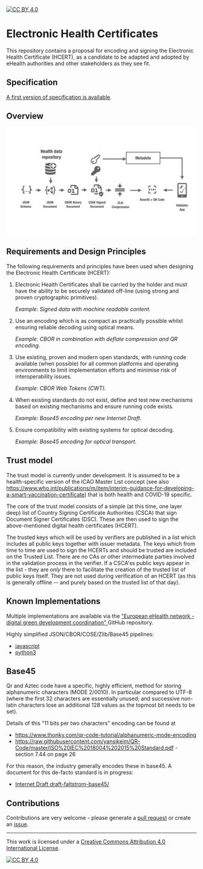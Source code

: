 [![CC BY 4.0][cc-by-shield]][cc-by]

# Electronic Health Certificates

This repository contains a proposal for encoding and signing the Electronic Health Certificate (HCERT), as a candidate to be adapted and adopted by eHealth authorities and other stakeholders as they see fit.


## Specification

[A first version of specification is available](hcert_spec.md).

## Overview

![overview](overview.png)

## Requirements and Design Principles

The following requirements and principles have been used when designing the Electronic Health Certificate (HCERT):

  1. Electronic Health Certificates shall be carried by the holder and must have the ability to be securely validated off-line (using strong and proven cryptographic primitives).

     *Example: Signed data with machine readable content.*

  2. Use an encoding which is as compact as practically possible whilst ensuring reliable decoding using optical means.

     *Example: CBOR in combination with deflate compression and QR encoding.*

  3. Use existing, proven and modern open standards, with running code available (when possible) for all common platforms and operating environments to limit implementation efforts and minimise risk of interoperability issues.

     *Example: CBOR Web Tokens (CWT).*

  4. When existing standards do not exist, define and test new mechanisms based on existing mechanisms and ensure running code exists.

     *Example: Base45 encoding per new Internet Draft.*

  5. Ensure compatibility with existing systems for optical decoding.

     *Example: Base45 encoding for optical transport.*

## Trust model

The trust model is currently under development. It is assumed to be a health-specific version of the ICAO Master List concept (see also https://www.who.int/publications/m/item/interim-guidance-for-developing-a-smart-vaccination-certificate) that is both health and COVID-19 specific.

The core of the trust model consists of a simple (at this time, one layer deep) list of Country Signing Certificate Authorities (CSCA) that sign Document Signer Certificates (DSC). These are then used to sign the above-mentioned digital health certificates (HCERT).

The trusted keys which will be used by verifiers are published in a list which includes all public keys together with issuer metadata. The keys which from time to time are used to sign the HCERTs and should be trusted are included on the Trusted List. There are no CAs or other intermediate parties 
involved in the validation process in the verifier. If a CSCA'ss public keys appear in the list - they are _only_ there to facilitate the creation of the trusted list of public keys itself. They are not used during verification of an HCERT (as this is generally offline -- and purely based on the trusted list of that day).


## Known Implementations

Multiple implementations are available via the ["European eHealth network - digital green development coordination"
](https://github.com/ehn-digital-green-development) GitHub repository.

Highly simplified JSON/CBOR/COSE/Zlib/Base45 pipelines:

- [javascript](https://github.com/ehn-digital-green-development/ehn-sign-verify-javascript-trivial)
- [python3](https://github.com/ehn-digital-green-development/ehn-sign-verify-python-trivial)

## Base45

Qr and Aztec code have a specific, highly efficient, method for storing alphanumeric characters (MODE 2/0010). In particular compared to UTF-8 (where the first 32 characters are essentially unused; and successive non-latin characters lose an additional 128 values as the topmost bit needs to be set).

Details of this "11 bits per two characters" encoding can be found at

-	 https://www.thonky.com/qr-code-tutorial/alphanumeric-mode-encoding
-	https://raw.githubusercontent.com/yansikeim/QR-Code/master/ISO%20IEC%2018004%202015%20Standard.pdf - section 7.44 on page 26

For this reason, the industry generally encodes these in base45. A document for this de-facto standard is in progress:

- [Internet Draft draft-faltstrom-base45/](https://datatracker.ietf.org/doc/draft-faltstrom-base45/)


## Contributions

Contributions are very welcome - please generate a [pull request](https://github.com/ehn-digital-green-development/hcert-spec/pulls) or create an [issue](https://github.com/ehn-digital-green-development/hcert-spec/issues).

_________________

This work is licensed under a [Creative Commons Attribution 4.0 International License][cc-by].

[![CC BY 4.0][cc-by-image]][cc-by]

[cc-by]: http://creativecommons.org/licenses/by/4.0/
[cc-by-image]: https://i.creativecommons.org/l/by/4.0/88x31.png
[cc-by-shield]: https://img.shields.io/badge/License-CC%20BY%204.0-lightgrey.svg
> 
